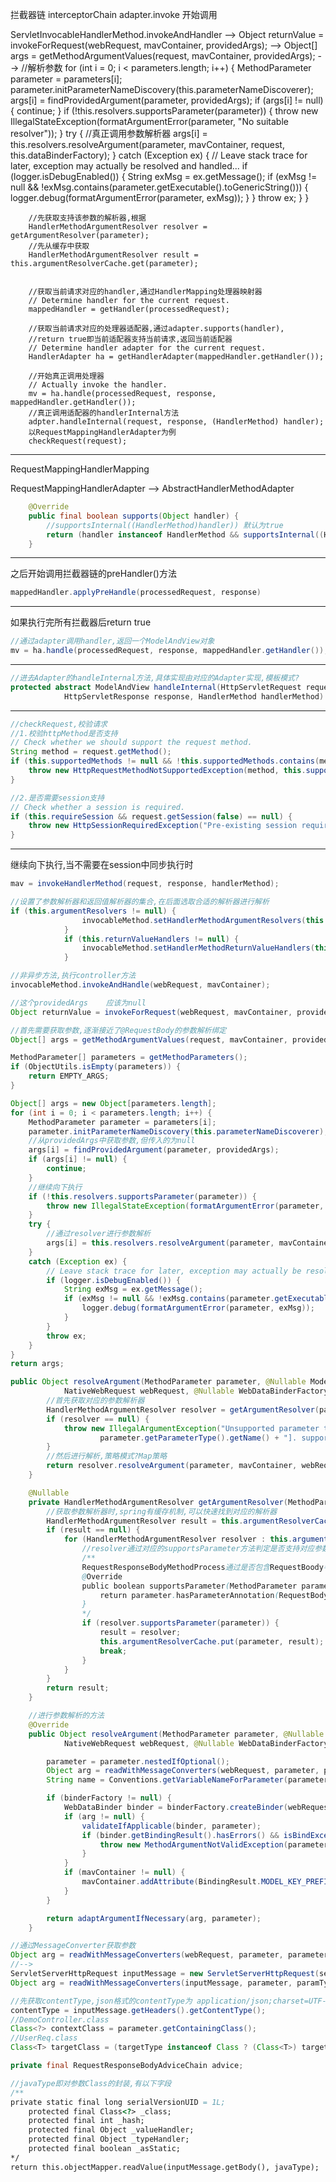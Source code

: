 拦截器链 interceptorChain
adapter.invoke 开始调用

ServletInvocableHandlerMethod.invokeAndHandler -->
Object returnValue = invokeForRequest(webRequest, mavContainer, providedArgs); -->
Object[] args = getMethodArgumentValues(request, mavContainer, providedArgs); -->
//解析参数
for (int i = 0; i < parameters.length; i++) {
			MethodParameter parameter = parameters[i];
			parameter.initParameterNameDiscovery(this.parameterNameDiscoverer);
			args[i] = findProvidedArgument(parameter, providedArgs);
			if (args[i] != null) {
				continue;
			}
			if (!this.resolvers.supportsParameter(parameter)) {
				throw new IllegalStateException(formatArgumentError(parameter, "No suitable resolver"));
			}
			try {
                //真正调用参数解析器
				args[i] = this.resolvers.resolveArgument(parameter, mavContainer, request, this.dataBinderFactory);
			}
			catch (Exception ex) {
				// Leave stack trace for later, exception may actually be resolved and handled...
				if (logger.isDebugEnabled()) {
					String exMsg = ex.getMessage();
					if (exMsg != null && !exMsg.contains(parameter.getExecutable().toGenericString())) {
						logger.debug(formatArgumentError(parameter, exMsg));
					}
				}
				throw ex;
			}
		}

        //先获取支持该参数的解析器,根据
        HandlerMethodArgumentResolver resolver = getArgumentResolver(parameter);
        //先从缓存中获取
        HandlerMethodArgumentResolver result = this.argumentResolverCache.get(parameter);


        //获取当前请求对应的handler,通过HandlerMapping处理器映射器
        // Determine handler for the current request.
        mappedHandler = getHandler(processedRequest);
    
        //获取当前请求对应的处理器适配器,通过adapter.supports(handler),
        //return true即当前适配器支持当前请求,返回当前适配器
        // Determine handler adapter for the current request.
        HandlerAdapter ha = getHandlerAdapter(mappedHandler.getHandler());
    
        //开始真正调用处理器
        // Actually invoke the handler.
        mv = ha.handle(processedRequest, response, mappedHandler.getHandler());
        //真正调用适配器的handlerInternal方法
        adpter.handleInternal(request, response, (HandlerMethod) handler);
        以RequestMappingHandlerAdapter为例
        checkRequest(request);
---

RequestMappingHandlerMapping

RequestMappingHandlerAdapter --> AbstractHandlerMethodAdapter

```java
	@Override
	public final boolean supports(Object handler) {
        //supportsInternal((HandlerMethod)handler)) 默认为true
		return (handler instanceof HandlerMethod && supportsInternal((HandlerMethod) 		handler));
	}
```

---

之后开始调用拦截器链的preHandler()方法

```java
mappedHandler.applyPreHandle(processedRequest, response)
```

---

如果执行完所有拦截器后return true

```java
//通过adapter调用handler,返回一个ModelAndView对象
mv = ha.handle(processedRequest, response, mappedHandler.getHandler());
```

---

```java
//进去Adapter的handleInternal方法,具体实现由对应的Adapter实现,模板模式?
protected abstract ModelAndView handleInternal(HttpServletRequest request,
			HttpServletResponse response, HandlerMethod handlerMethod) throws Exception;
```

---

```java
//checkRequest,校验请求
//1.校验httpMethod是否支持
// Check whether we should support the request method.
String method = request.getMethod();
if (this.supportedMethods != null && !this.supportedMethods.contains(method)) {
    throw new HttpRequestMethodNotSupportedException(method, this.supportedMethods);
}

//2.是否需要session支持
// Check whether a session is required.
if (this.requireSession && request.getSession(false) == null) {
    throw new HttpSessionRequiredException("Pre-existing session required but none found");
}
```

---

继续向下执行,当不需要在session中同步执行时

```java
mav = invokeHandlerMethod(request, response, handlerMethod);
```

```java
//设置了参数解析器和返回值解析器的集合,在后面选取合适的解析器进行解析
if (this.argumentResolvers != null) {
				invocableMethod.setHandlerMethodArgumentResolvers(this.argumentResolvers);
			}
			if (this.returnValueHandlers != null) {
				invocableMethod.setHandlerMethodReturnValueHandlers(this.returnValueHandlers);
			}
```



```java
//非异步方法,执行controller方法
invocableMethod.invokeAndHandle(webRequest, mavContainer);
```



```java
//这个providedArgs	应该为null
Object returnValue = invokeForRequest(webRequest, mavContainer, providedArgs);
```



```java
//首先需要获取参数,逐渐接近了@RequestBody的参数解析绑定
Object[] args = getMethodArgumentValues(request, mavContainer, providedArgs);
```



```java
MethodParameter[] parameters = getMethodParameters();
if (ObjectUtils.isEmpty(parameters)) {
    return EMPTY_ARGS;
}

Object[] args = new Object[parameters.length];
for (int i = 0; i < parameters.length; i++) {
    MethodParameter parameter = parameters[i];
    parameter.initParameterNameDiscovery(this.parameterNameDiscoverer);
    //从providedArgs中获取参数,但传入的为null
    args[i] = findProvidedArgument(parameter, providedArgs);
    if (args[i] != null) {
        continue;
    }
    //继续向下执行
    if (!this.resolvers.supportsParameter(parameter)) {
        throw new IllegalStateException(formatArgumentError(parameter, "No suitable resolver"));
    }
    try {
        //通过resolver进行参数解析
        args[i] = this.resolvers.resolveArgument(parameter, mavContainer, request, this.dataBinderFactory);
    }
    catch (Exception ex) {
        // Leave stack trace for later, exception may actually be resolved and handled...
        if (logger.isDebugEnabled()) {
            String exMsg = ex.getMessage();
            if (exMsg != null && !exMsg.contains(parameter.getExecutable().toGenericString())) {
                logger.debug(formatArgumentError(parameter, exMsg));
            }
        }
        throw ex;
    }
}
return args;
```



```java
public Object resolveArgument(MethodParameter parameter, @Nullable ModelAndViewContainer mavContainer,
			NativeWebRequest webRequest, @Nullable WebDataBinderFactory binderFactory) throws Exception {
		//首先获取对应的参数解析器
		HandlerMethodArgumentResolver resolver = getArgumentResolver(parameter);
		if (resolver == null) {
			throw new IllegalArgumentException("Unsupported parameter type [" +
					parameter.getParameterType().getName() + "]. supportsParameter should be called first.");
		}
    	//然后进行解析,策略模式?Map策略
		return resolver.resolveArgument(parameter, mavContainer, webRequest, binderFactory);
	}
```



```java
	@Nullable
	private HandlerMethodArgumentResolver getArgumentResolver(MethodParameter parameter) {
        //获取参数解析器时,spring有缓存机制,可以快速找到对应的解析器
		HandlerMethodArgumentResolver result = this.argumentResolverCache.get(parameter);
		if (result == null) {
			for (HandlerMethodArgumentResolver resolver : this.argumentResolvers) {
                //resolver通过对应的supportsParameter方法判定是否支持对应参数
                /**
                RequestResponseBodyMethodProcess通过是否包含RequestBoody判定是否支持
                @Override
                public boolean supportsParameter(MethodParameter parameter) {
                    return parameter.hasParameterAnnotation(RequestBody.class);
                }
                */
				if (resolver.supportsParameter(parameter)) {
					result = resolver;
					this.argumentResolverCache.put(parameter, result);
					break;
				}
			}
		}
		return result;
	}
```



```java
	//进行参数解析的方法	
	@Override
	public Object resolveArgument(MethodParameter parameter, @Nullable ModelAndViewContainer mavContainer,
			NativeWebRequest webRequest, @Nullable WebDataBinderFactory binderFactory) throws Exception {

		parameter = parameter.nestedIfOptional();
		Object arg = readWithMessageConverters(webRequest, parameter, parameter.getNestedGenericParameterType());
		String name = Conventions.getVariableNameForParameter(parameter);

		if (binderFactory != null) {
			WebDataBinder binder = binderFactory.createBinder(webRequest, arg, name);
			if (arg != null) {
				validateIfApplicable(binder, parameter);
				if (binder.getBindingResult().hasErrors() && isBindExceptionRequired(binder, parameter)) {
					throw new MethodArgumentNotValidException(parameter, binder.getBindingResult());
				}
			}
			if (mavContainer != null) {
				mavContainer.addAttribute(BindingResult.MODEL_KEY_PREFIX + name, binder.getBindingResult());
			}
		}

		return adaptArgumentIfNecessary(arg, parameter);
	}
```



```java
//通过MessageConverter获取参数
Object arg = readWithMessageConverters(webRequest, parameter, parameter.getNestedGenericParameterType());
//-->
ServletServerHttpRequest inputMessage = new ServletServerHttpRequest(servletRequest);
Object arg = readWithMessageConverters(inputMessage, parameter, paramType);
```



```java
//先获取contentType,json格式的contentType为 application/json;charset=UTF-8
contentType = inputMessage.getHeaders().getContentType();
//DemoController.class
Class<?> contextClass = parameter.getContainingClass();
//UserReq.class
Class<T> targetClass = (targetType instanceof Class ? (Class<T>) targetType : null);
```

```java
private final RequestResponseBodyAdviceChain advice;
```

```java
//javaType即对参数Class的封装,有以下字段
/**
private static final long serialVersionUID = 1L;
    protected final Class<?> _class;
    protected final int _hash;
    protected final Object _valueHandler;
    protected final Object _typeHandler;
    protected final boolean _asStatic;
*/
return this.objectMapper.readValue(inputMessage.getBody(), javaType);
```

